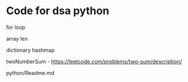 # Code for dsa python

 for loop

 array len

 dictionary hashmap

 twoNumberSum -  https://leetcode.com/problems/two-sum/description/

python/Readme.md